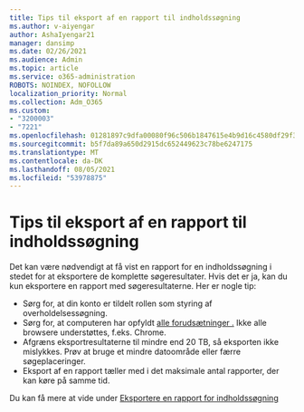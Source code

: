 ```yaml
---
title: Tips til eksport af en rapport til indholdssøgning
ms.author: v-aiyengar
author: AshaIyengar21
manager: dansimp
ms.date: 02/26/2021
ms.audience: Admin
ms.topic: article
ms.service: o365-administration
ROBOTS: NOINDEX, NOFOLLOW
localization_priority: Normal
ms.collection: Adm_O365
ms.custom:
- "3200003"
- "7221"
ms.openlocfilehash: 01281897c9dfa00080f96c506b1847615e4b9d16c4580df29f36c9ba18950682
ms.sourcegitcommit: b5f7da89a650d2915dc652449623c78be6247175
ms.translationtype: MT
ms.contentlocale: da-DK
ms.lasthandoff: 08/05/2021
ms.locfileid: "53978875"
---
```

# <a name="tips-for-exporting-a-report-for-content-search"></a>Tips til eksport af en rapport til indholdssøgning

Det kan være nødvendigt at få vist en rapport for en indholdssøgning i stedet for at eksportere de komplette søgeresultater. Hvis det er ja, kan du kun eksportere en rapport med søgeresultaterne. Her er nogle tip:

- Sørg for, at din konto er tildelt rollen som styring af overholdelsessøgning.
- Sørg for, at computeren har opfyldt [alle forudsætninger .](https://go.microsoft.com/fwlink/?linkid=2102407) Ikke alle browsere understøttes, f.eks. Chrome.
- Afgræns eksportresultaterne til mindre end 20 TB, så eksporten ikke mislykkes. Prøv at bruge et mindre datoområde eller færre søgeplaceringer.
- Eksport af en rapport tæller med i det maksimale antal rapporter, der kan køre på samme tid.

Du kan få mere at vide under [Eksportere en rapport for indholdssøgning](https://go.microsoft.com/fwlink/?linkid=2102409)